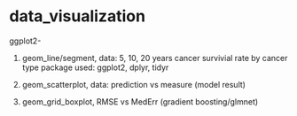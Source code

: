 # data_visualization
ggplot2- 
1. geom_line/segment, data: 5, 10, 20 years cancer survivial rate by cancer type
    package used: ggplot2, dplyr, tidyr 
    
2. geom_scatterplot, data: prediction vs measure (model result)
3. geom_grid_boxplot, RMSE vs MedErr (gradient boosting/glmnet)
